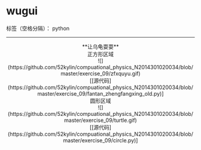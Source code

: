 
# wugui

标签（空格分隔）： python

---
   <div align=center>
**让乌龟耍耍**
</div>

   <div align=center>
正方形区域
</div>
   <div align=center>
![](https://github.com/52kylin/compuational_physics_N2014301020034/blob/master/exercise_09/zfxquyu.gif)
   </div>
   <div align=center>
[[源代码](https://github.com/52kylin/compuational_physics_N2014301020034/blob/master/exercise_09/fantan_zhengfangxing_old.py)]
</div>


   <div align=center>
圆形区域
</div>
   <div align=center>
![](https://github.com/52kylin/compuational_physics_N2014301020034/blob/master/exercise_09/turtle.gif)
   </div>

   <div align=center>
[[源代码](https://github.com/52kylin/compuational_physics_N2014301020034/blob/master/exercise_09/circle.py)]
</div>

